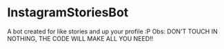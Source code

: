 # InstagramStoriesBot
A bot created for like stories and up your profile :P
Obs: DON'T TOUCH IN NOTHING, THE CODE WILL MAKE ALL YOU NEED!!
